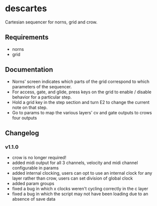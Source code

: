 # descartes
Cartesian sequencer for norns, grid and crow. 

## Requirements
- norns
- grid

## Documentation
- Norns' screen indicates which parts of the grid correspond to which parameters of the sequencer.
- For access, gate, and glide, press keys on the grid to enable / disable behavior for a particular step.
- Hold a grid key in the step section and turn E2 to change the current note on that step.
- Go to params to map the various layers' cv and gate outputs to crows four outputs

## Changelog
### v1.1.0
- crow is no longer required!
- added midi output for all 3 channels, velocity and midi channel configurable in params
- added internal clocking, users can opt to use an internal clock for any layer rather than crow, users can set division of global clock
- added param groups
- fixed a bug in which x clocks weren't cycling correctly in the c layer
- fixed a bug in which the script may not have been loading due to an absence of save data
